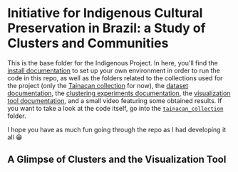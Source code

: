 # Initiative for Indigenous Cultural Preservation in Brazil: a Study of Clusters and Communities

This is the base folder for the Indigenous Project. In here, you'll find the [install documentation](https://github.com/Luizerko/master_thesis/tree/main/indigenous_project/INSTALL.md) to set up your own environment in order to run the code in this repo, as well as the folders related to the collections used for the project (only the [Tainacan collection](https://tainacan.museudoindio.gov.br/) for now), the [dataset documentation](https://github.com/Luizerko/master_thesis/tree/main/indigenous_project/DATASET.md), the [clustering experiments documentation](https://github.com/Luizerko/master_thesis/tree/main/indigenous_project/CLUSTER.md), the [visualization tool documentation](https://github.com/Luizerko/master_thesis/tree/main/indigenous_project/VISUALIZATION.md), and a small video featuring some obtained results. If you want to take a look at the code itself, go into the [`tainacan_collection`](https://github.com/Luizerko/master_thesis/tree/main/indigenous_project/tainacan_collection) folder.

I hope you have as much fun going through the repo as I had developing it all :grin:

## A Glimpse of Clusters and the Visualization Tool

